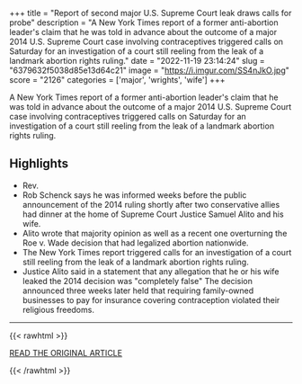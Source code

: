 +++
title = "Report of second major U.S. Supreme Court leak draws calls for probe"
description = "A New York Times report of a former anti-abortion leader's claim that he was told in advance about the outcome of a major 2014 U.S. Supreme Court case involving contraceptives triggered calls on Saturday for an investigation of a court still reeling from the leak of a landmark abortion rights ruling."
date = "2022-11-19 23:14:24"
slug = "6379632f5038d85e13d64c21"
image = "https://i.imgur.com/SS4nJkO.jpg"
score = "2126"
categories = ['major', 'wrights', 'wife']
+++

A New York Times report of a former anti-abortion leader's claim that he was told in advance about the outcome of a major 2014 U.S. Supreme Court case involving contraceptives triggered calls on Saturday for an investigation of a court still reeling from the leak of a landmark abortion rights ruling.

## Highlights

- Rev.
- Rob Schenck says he was informed weeks before the public announcement of the 2014 ruling shortly after two conservative allies had dinner at the home of Supreme Court Justice Samuel Alito and his wife.
- Alito wrote that majority opinion as well as a recent one overturning the Roe v. Wade decision that had legalized abortion nationwide.
- The New York Times report triggered calls for an investigation of a court still reeling from the leak of a landmark abortion rights ruling.
- Justice Alito said in a statement that any allegation that he or his wife leaked the 2014 decision was "completely false" The decision announced three weeks later held that requiring family-owned businesses to pay for insurance covering contraception violated their religious freedoms.

---

{{< rawhtml >}}
  <p class="article-category">
    <a target="_blank" href="https://www.reuters.com/world/us/report-second-major-us-supreme-court-leak-draws-calls-probe-2022-11-19/">READ THE ORIGINAL ARTICLE</a>
  </p>
{{< /rawhtml >}}
